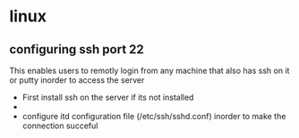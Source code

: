 # linux

## configuring ssh port 22
This enables users to remotly login from any machine that also has ssh on it or putty inorder to access the server 
- First install ssh on the server if its not installed
- 
- configure itd configuration file (/etc/ssh/sshd.conf) inorder to make the connection succeful
